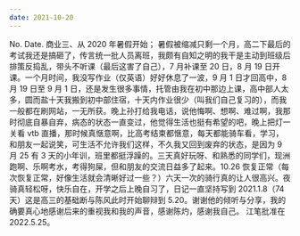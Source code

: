 ```yaml
---
date: 2021-10-20
---
```


No.
Date.
商业三、从 2020 年暑假开始；
暑假被缩减只剩一个月，高二下最后的考试我还是搞砸了，传言统一批人员离班，我颇有自知之明的我干是主动到班级后排策反捣乱，带头不听课（最后这害了自己），7 月补课至 20 日，8 月 19 日开课。一个月时间，我没写作业（仅英语）好好休息了一波，9 月 1 日才回高中，8 月 19 日至 9 月 1 日，还是发生很多事情，托管由我在初中那边上课，高中部人太多，圆而盐十天我搬到初中部住宿，十天内作业很少（叫我们自己复习的），而我一般都在刷网站，一无所获。晚上孙打给我电话，说他悔啊、想啊、难过啊，我那时彻底自暴自弃，病态的状态一直变过，他觉得生活也挺有希望的吧，晚上把灯一关看 vtb 直播，那时候真惬意啊，比高考结束都惬意，每天都能骑车看，学习，和朋友一起说笑，可生活不允许我们这样，不久我又回到废弃的状态，是因为 9 月 25 有 3 天的小年训，班里都挺浮躁的。三天真好玩呀、和熟悉的同学们，现洲跑啊、乐啊考水，考得狗屎，但和朋友的交流日益多了起来。10.26 恢复正常（每次恢复正常，好像生活就会清晰好过一些？）六天一次的骑行真的让人很高兴。夜骑真轻松呀，快乐自在，开学之后上晚自习了，日记一直坚持写到 2021.1.8（74 天）这是高三的基础断与陈风此时开始聊辩到 5.20。谢谢他的倾听与分享，我的确要真心地感谢后来的重视我和我的声音，感谢陈灼，感谢我自己。
江笔批准在 2022.5.25。
